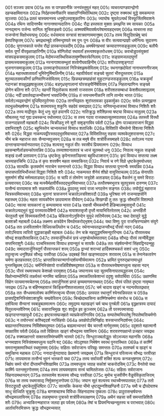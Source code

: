 001  सञ्जय उवाच
001a ततः स पाण्डवानीके जनयंस्तुमुलं महत्
001c व्यचरत्पाण्डवान्द्रोणो दहन्कक्षमिवानलः
002a निर्दहन्तमनीकानि साक्षादग्निमिवोत्थितम्
002c दृष्ट्वा रुक्मरथं युद्धे समकम्पन्त सृञ्जयाः
003a प्रततं चास्यमानस्य धनुषोऽस्याशुकारिणः
003c ज्याघोषः श्रूयतेऽत्यर्थं विस्फूर्जितमिवाशनेः
004a रथिनः सादिनश्चैव नागानश्वान्पदातिनः
004c रौद्रा हस्तवता मुक्ताः प्रमथ्नन्ति स्म सायकाः
005a नानद्यमानः पर्जन्यः सानिलः शुचिसङ्क्षये
005c अश्मवर्षमिवावर्षत्परेषामावहद्भयम्
006a व्यचरत्स तदा राजन्सेनां विक्षोभयन्प्रभुः
006c वर्धयामास सन्त्रासं शात्रवाणाममानुषम्
007a तस्य विद्युदिवाभ्रेषु चापं हेमपरिष्कृतम्
007c भ्रमद्रथाम्बुदे तस्मिन्दृश्यते स्म पुनः पुनः
008a स वीरः सत्यवान्प्राज्ञो धर्मनित्यः सुदारुणः
008c युगान्तकाले यन्तेव रौद्रां प्रास्कन्दयन्नदीम्
009a अमर्षवेगप्रभवां क्रव्यादगणसङ्कुलाम्
009c बलौघैः सर्वतः पूर्णां वीरवृक्षापहारिणीम्
010a शोणितोदां रथावर्तां हस्त्यश्वकृतरोधसम्
010c कवचोडुपसंयुक्तां मांसपङ्कसमाकुलाम्
011a मेदोमज्जास्थिसिकतामुष्णीषवरफेनिलाम्
011c सङ्ग्रामजलदापूर्णां प्रासमत्स्यसमाकुलाम्
012a नरनागाश्वसम्भूतां शरवेगौघवाहिनीम्
012c शरीरदारुशृङ्गाटां भुजनागसमाकुलाम्
013a उत्तमाङ्गोपलतलां निस्त्रिंशझषसेविताम्
013c रथनागह्रदोपेतां नानाभरणनीरजाम्
014a महारथशतावर्तां भूमिरेणूर्मिमालिनीम्
014c महावीर्यवतां सङ्ख्ये सुतरां भीरुदुस्तराम्
015a शूरव्यालसमाकीर्णां प्राणिवाणिजसेविताम्
015c छिन्नच्छत्रमहाहंसां मुकुटाण्डजसङ्कुलाम्
016a चक्रकूर्मां गदानक्रां शरक्षुद्रझषाकुलाम्
016c बडगृध्रसृगालानां घोरसङ्घैर्निषेविताम्
017a निहतान्प्राणिनः सङ्ख्ये द्रोणेन बलिना शरैः
017c वहन्तीं पितृलोकाय शतशो राजसत्तम
018a शरीरशतसम्बाधां केशशैवलशाद्वलाम्
018c नदीं प्रावर्तयद्राजन्भीरूणां भयवर्धिनीम्
019a तं जयन्तमनीकानि तानि तान्येव भारत
019c सर्वतोऽभ्यद्रवन्द्रोणं युधिष्ठिरपुरोगमाः
020a तानभिद्रवतः शूरांस्तावका दृढकार्मुकाः
020c सर्वतः प्रत्यगृह्णन्त तदभूल्लोमहर्षणम्
021a शतमायस्तु शकुनिः सहदेवं समाद्रवत्
021c सनियन्तृध्वजरथं विव्याध निशितैः शरैः
022a तस्य माद्रीसुतः केतुं धनुः सूतं हयानपि
022c नातिक्रुद्धः शरैश्छित्त्वा षष्ट्या विव्याध मातुलम्
023a सौबलस्तु गदां गृह्य प्रचस्कन्द रथोत्तमात्
023c स तस्य गदया राजन्रथात्सूतमपातयत्
024a ततस्तौ विरथौ राजन्गदाहस्तौ महाबलौ
024c चिक्रीडतू रणे शूरौ सशृङ्गाविव पर्वतौ
025a द्रोणः पाञ्चालराजानं विद्ध्वा दशभिराशुगैः
025c बहुभिस्तेन चाभ्यस्तस्तं विव्याध शताधिकैः
026a विविंशतिं भीमसेनो विंशत्या निशितैः शरैः
026c विद्ध्वा नाकम्पयद्वीरस्तदद्भुतमिवाभवत्
027a विविंशतिस्तु सहसा व्यश्वकेतुशरासनम्
027c भीमं चक्रे महाराज ततः सैन्यान्यपूजयन्
028a स तन्न ममृषे वीरः शत्रोर्विजयमाहवे
028c ततोऽस्य गदया दान्तान्हयान्सर्वानपातयत्
029a शल्यस्तु नकुलं वीरः स्वस्रीयं प्रियमात्मनः
029c विव्याध प्रहसन्बाणैर्लाडयन्कोपयन्निव
030a तस्याश्वानातपत्रं च ध्वजं सूतमथो धनुः
030c निपात्य नकुलः सङ्ख्ये शङ्खं दध्मौ प्रतापवान्
031a धृष्टकेतुः कृपेनास्ताञ्छित्त्वा बहुविधाञ्शरान्
031c कृपं विव्याध सप्तत्या लक्ष्म चास्याहरत्त्रिभिः
032a तं कृपः शरवर्षेण महता समवाकिरत्
032c निवार्य च रणे विप्रो धृष्टकेतुमयोधयत्
033a सात्यकिः कृतवर्माणं नाराचेन स्तनान्तरे
033c विद्ध्वा विव्याध सप्तत्या पुनरन्यैः स्मयन्निव
034a सप्तसप्ततिभिर्भोजस्तं विद्ध्वा निशितैः शरैः
034c नाकम्पयत शैनेयं शीघ्रो वायुरिवाचलम्
035a सेनापतिः सुशर्माणं शीघ्रं मर्मस्वताडयत्
035c स चापि तं तोमरेण जत्रुदेशे अताडयत्
036a वैकर्तनं तु समरे विराटः प्रत्यवारयत्
036c सह मत्स्यैर्महावीर्यैस्तदद्भुतमिवाभवत्
037a तत्पौरुषमभूत्तत्र सूतपुत्रस्य दारुणम्
037c यत्सैन्यं वारयामास शरैः सन्नतपर्वभिः
038a द्रुपदस्तु स्वयं राजा भगदत्तेन सङ्गतः
038c तयोर्युद्धं महाराज चित्ररूपमिवाभवत्
038e भूतानां त्रासजननं चक्रातेऽस्त्रविशारदौ
039a भूरिश्रवा रणे राजन्याज्ञसेनिं महारथम्
039c महता सायकौघेन छादयामास वीर्यवान्
040a शिखण्डी तु ततः क्रुद्धः सौमदत्तिं विशाम्पते
040c नवत्या सायकानां तु कम्पयामास भारत
041a राक्षसौ भीमकर्माणौ हैडिम्बालम्बुसावुभौ
041c चक्रातेऽत्यद्भुतं युद्धं परस्परवधैषिणौ
042a मायाशतसृजौ दृप्तौ मायाभिरितरेतरम्
042c अन्तर्हितौ चेरतुस्तौ भृशं विस्मयकारिणौ
043a चेकितानोऽनुविन्देन युयुधे त्वतिभैरवम्
043c यथा देवासुरे युद्धे बलशक्रौ महाबलौ
044a लक्ष्मणः क्षत्रदेवेन विमर्दमकरोद्भृशम्
044c यथा विष्णुः पुरा राजन्हिरण्याक्षेण संयुगे
045a ततः प्रजविताश्वेन विधिवत्कल्पितेन च
045c रथेनाभ्यपतद्राजन्सौभद्रं पौरवो नदन्
046a ततोऽभियाय त्वरितो युद्धाकाङ्क्षी महाबलः
046c तेन चक्रे महद्युद्धमभिमन्युररिन्दमः
047a पौरवस्त्वथ सौभद्रं शरव्रातैरवाकिरत्
047c तस्यार्जुनिर्ध्वजं छत्रं धनुश्चोर्व्यामपातयत्
048a सौभद्रः पौरवं त्वन्यैर्विद्ध्वा सप्तभिराशुगैः
048c पञ्चभिस्तस्य विव्याध हयान्सूतं च सायकैः
049a ततः संहर्षयन्सेनां सिंहवद्विनदन्मुहुः
049c समादत्तार्जुनिस्तूर्णं पौरवान्तकरं शरम्
050a द्वाभ्यां शराभ्यां हार्दिक्यश्चकर्त सशरं धनुः
050c तदुत्सृज्य धनुश्छिन्नं सौभद्रः परवीरहा
050e उद्बबर्ह सितं खड्गमाददानः शरावरम्
051a स तेनानेकतारेण चर्मणा कृतहस्तवत्
051c भ्रान्तासिरचरन्मार्गान्दर्शयन्वीर्यमात्मनः
052a भ्रामितं पुनरुद्भ्रान्तमाधूतं पुनरुच्छ्रितम्
052c चर्मनिस्त्रिंशयो राजन्निर्विशेषमदृश्यत
053a स पौरवरथस्येषामाप्लुत्य सहसा नदन्
053c पौरवं रथमास्थाय केशपक्षे परामृशत्
054a जघानास्य पदा सूतमसिनापातयद्ध्वजम्
054c विक्षोभ्याम्भोनिधिं तार्क्ष्यस्तं नागमिव चाक्षिपत्
055a तमाकलितकेशान्तं ददृशुः सर्वपार्थिवाः
055c उक्षाणमिव सिंहेन पात्यमानमचेतनम्
056a तमार्जुनिवशं प्राप्तं कृष्यमाणमनाथवत्
056c पौरवं पतितं दृष्ट्वा नामृष्यत जयद्रथः
057a स बर्हिणमहावाजं किङ्किणीशतजालवत्
057c चर्म चादाय खड्गं च नदन्पर्यपतद्रथात्
058a ततः सैन्धवमालोक्य कार्ष्णिरुत्सृज्य पौरवम्
058c उत्पपात रथात्तूर्णं श्येनवन्निपपात च
059a प्रासपट्टिशनिस्त्रिंशाञ्शत्रुभिः सम्प्रवेरितान्
059c चिच्छेदाथासिना कार्ष्णिश्चर्मणा संरुरोध च
060a स दर्शयित्वा सैन्यानां स्वबाहुबलमात्मनः
060c तमुद्यम्य महाखड्गं चर्म चाथ पुनर्बली
061a वृद्धक्षत्रस्य दायादं पितुरत्यन्तवैरिणम्
061c ससाराभिमुखः शूरः शार्दूल इव कुञ्जरम्
062a तौ परस्परमासाद्य खड्गदन्तनखायुधौ
062c हृष्टवत्सम्प्रजह्राते व्याघ्रकेसरिणाविव
063a सम्पातेष्वभिपातेषु निपातेष्वसिचर्मणोः
063c न तयोरन्तरं कश्चिद्ददर्श नरसिंहयोः
064a अवक्षेपोऽसिनिर्ह्रादः शस्त्रान्तरनिदर्शनम्
064c बाह्यान्तरनिपातश्च निर्विशेषमदृश्यत
065a बाह्यमाभ्यन्तरं चैव चरन्तौ मार्गमुत्तमम्
065c ददृशाते महात्मानौ सपक्षाविव पर्वतौ
066a ततो विक्षिपतः खड्गं सौभद्रस्य यशस्विनः
066c शरावरणपक्षान्ते प्रजहार जयद्रथः
067a रुक्मपक्षान्तरे सक्तस्तस्मिंश्चर्मणि भास्वरे
067c सिन्धुराजबलोद्धूतः सोऽभज्यत महानसिः
068a भग्नमाज्ञाय निस्त्रिंशमवप्लुत्य पदानि षट्
068c सोऽदृश्यत निमेषेण स्वरथं पुनरास्थितः
069a तं कार्ष्णिं समरान्मुक्तमास्थितं रथमुत्तमम्
069c सहिताः सर्वराजानः परिवव्रुः समन्ततः
070a ततश्चर्म च खड्गं च समुत्क्षिप्य महाबलः
070c ननादार्जुनदायादः प्रेक्षमाणो जयद्रथम्
071a सिन्धुराजं परित्यज्य सौभद्रः परवीरहा
071c तापयामास तत्सैन्यं भुवनं भास्करो यथा
072a तस्य सर्वायसीं शक्तिं शल्यः कनकभूषणाम्
072c चिक्षेप समरे घोरां दीप्तामग्निशिखामिव
073a तामवप्लुत्य जग्राह सकोशं चाकरोदसिम्
073c वैनतेयो यथा कार्ष्णिः पतन्तमुरगोत्तमम्
074a तस्य लाघवमाज्ञाय सत्त्वं चामिततेजसः
074c सहिताः सर्वराजानः सिंहनादमथानदन्
075a ततस्तामेव शल्यस्य सौभद्रः परवीरहा
075c मुमोच भुजवीर्येण वैडूर्यविकृताजिराम्
076a सा तस्य रथमासाद्य निर्मुक्तभुजगोपमा
076c जघान सूतं शल्यस्य रथाच्चैनमपातयत्
077a ततो विराटद्रुपदौ धृष्टकेतुर्युधिष्ठिरः
077c सात्यकिः केकया भीमो धृष्टद्युम्नशिखण्डिनौ
077e यमौ च द्रौपदेयाश्च साधु साध्विति चुक्रुशुः
078a बाणशब्दाश्च विविधाः सिंहनादाश्च पुष्कलाः
078c प्रादुरासन्हर्षयन्तः सौभद्रमपलायिनम्
078e तन्नामृष्यन्त पुत्रास्ते शत्रोर्विजयलक्षणम्
079a अथैनं सहसा सर्वे समन्तान्निशितैः शरैः
079c अभ्याकिरन्महाराज जलदा इव पर्वतम्
080a तेषां च प्रियमन्विच्छन्सूतस्य च पराभवात्
080c आर्तायनिरमित्रघ्नः क्रुद्धः सौभद्रमभ्ययात्

